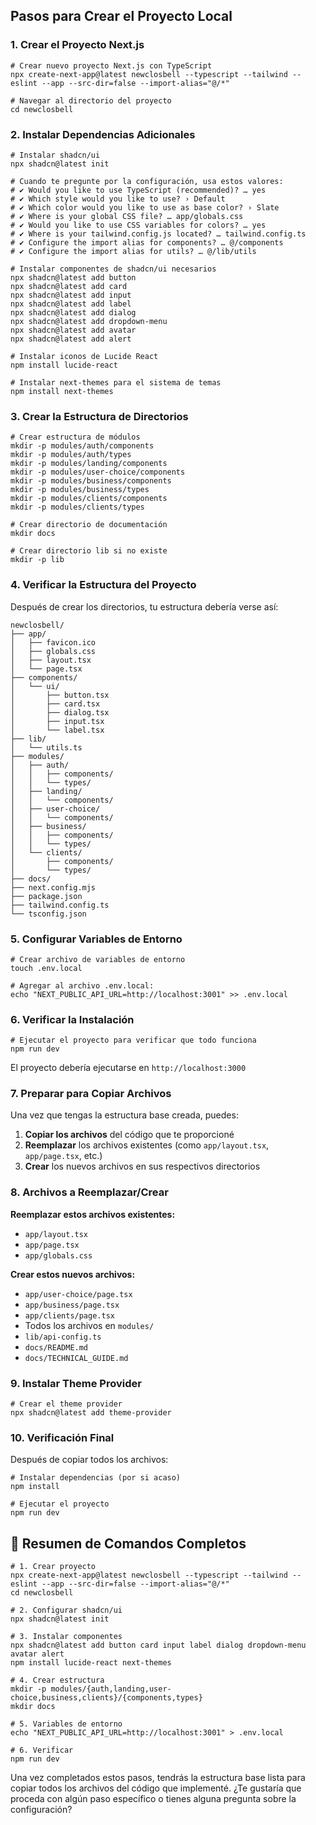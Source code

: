 ## Pasos para Crear el Proyecto Local

### 1. **Crear el Proyecto Next.js**

```shellscript
# Crear nuevo proyecto Next.js con TypeScript
npx create-next-app@latest newclosbell --typescript --tailwind --eslint --app --src-dir=false --import-alias="@/*"

# Navegar al directorio del proyecto
cd newclosbell
```

### 2. **Instalar Dependencias Adicionales**

```shellscript
# Instalar shadcn/ui
npx shadcn@latest init

# Cuando te pregunte por la configuración, usa estos valores:
# ✔ Would you like to use TypeScript (recommended)? … yes
# ✔ Which style would you like to use? › Default
# ✔ Which color would you like to use as base color? › Slate
# ✔ Where is your global CSS file? … app/globals.css
# ✔ Would you like to use CSS variables for colors? … yes
# ✔ Where is your tailwind.config.js located? … tailwind.config.ts
# ✔ Configure the import alias for components? … @/components
# ✔ Configure the import alias for utils? … @/lib/utils

# Instalar componentes de shadcn/ui necesarios
npx shadcn@latest add button
npx shadcn@latest add card
npx shadcn@latest add input
npx shadcn@latest add label
npx shadcn@latest add dialog
npx shadcn@latest add dropdown-menu
npx shadcn@latest add avatar
npx shadcn@latest add alert

# Instalar iconos de Lucide React
npm install lucide-react

# Instalar next-themes para el sistema de temas
npm install next-themes
```

### 3. **Crear la Estructura de Directorios**

```shellscript
# Crear estructura de módulos
mkdir -p modules/auth/components
mkdir -p modules/auth/types
mkdir -p modules/landing/components
mkdir -p modules/user-choice/components
mkdir -p modules/business/components
mkdir -p modules/business/types
mkdir -p modules/clients/components
mkdir -p modules/clients/types

# Crear directorio de documentación
mkdir docs

# Crear directorio lib si no existe
mkdir -p lib
```

### 4. **Verificar la Estructura del Proyecto**

Después de crear los directorios, tu estructura debería verse así:

```plaintext
newclosbell/
├── app/
│   ├── favicon.ico
│   ├── globals.css
│   ├── layout.tsx
│   └── page.tsx
├── components/
│   └── ui/
│       ├── button.tsx
│       ├── card.tsx
│       ├── dialog.tsx
│       ├── input.tsx
│       └── label.tsx
├── lib/
│   └── utils.ts
├── modules/
│   ├── auth/
│   │   ├── components/
│   │   └── types/
│   ├── landing/
│   │   └── components/
│   ├── user-choice/
│   │   └── components/
│   ├── business/
│   │   ├── components/
│   │   └── types/
│   └── clients/
│       ├── components/
│       └── types/
├── docs/
├── next.config.mjs
├── package.json
├── tailwind.config.ts
└── tsconfig.json
```

### 5. **Configurar Variables de Entorno**

```shellscript
# Crear archivo de variables de entorno
touch .env.local

# Agregar al archivo .env.local:
echo "NEXT_PUBLIC_API_URL=http://localhost:3001" >> .env.local
```

### 6. **Verificar la Instalación**

```shellscript
# Ejecutar el proyecto para verificar que todo funciona
npm run dev
```

El proyecto debería ejecutarse en `http://localhost:3000`

### 7. **Preparar para Copiar Archivos**

Una vez que tengas la estructura base creada, puedes:

1. **Copiar los archivos** del código que te proporcioné
2. **Reemplazar** los archivos existentes (como `app/layout.tsx`, `app/page.tsx`, etc.)
3. **Crear** los nuevos archivos en sus respectivos directorios


### 8. **Archivos a Reemplazar/Crear**

**Reemplazar estos archivos existentes:**

- `app/layout.tsx`
- `app/page.tsx`
- `app/globals.css`


**Crear estos nuevos archivos:**

- `app/user-choice/page.tsx`
- `app/business/page.tsx`
- `app/clients/page.tsx`
- Todos los archivos en `modules/`
- `lib/api-config.ts`
- `docs/README.md`
- `docs/TECHNICAL_GUIDE.md`


### 9. **Instalar Theme Provider**

```shellscript
# Crear el theme provider
npx shadcn@latest add theme-provider
```

### 10. **Verificación Final**

Después de copiar todos los archivos:

```shellscript
# Instalar dependencias (por si acaso)
npm install

# Ejecutar el proyecto
npm run dev
```

## 🎯 Resumen de Comandos Completos

```shellscript
# 1. Crear proyecto
npx create-next-app@latest newclosbell --typescript --tailwind --eslint --app --src-dir=false --import-alias="@/*"
cd newclosbell

# 2. Configurar shadcn/ui
npx shadcn@latest init

# 3. Instalar componentes
npx shadcn@latest add button card input label dialog dropdown-menu avatar alert
npm install lucide-react next-themes

# 4. Crear estructura
mkdir -p modules/{auth,landing,user-choice,business,clients}/{components,types}
mkdir docs

# 5. Variables de entorno
echo "NEXT_PUBLIC_API_URL=http://localhost:3001" > .env.local

# 6. Verificar
npm run dev
```

Una vez completados estos pasos, tendrás la estructura base lista para copiar todos los archivos del código que implementé. ¿Te gustaría que proceda con algún paso específico o tienes alguna pregunta sobre la configuración?
